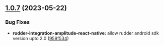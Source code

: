 ## [1.0.7](https://github.com/rudderlabs/rudder-sdk-react-native/compare/rudder-integration-amplitude-react-native@1.0.6...rudder-integration-amplitude-react-native@1.0.7) (2023-05-22)


### Bug Fixes

* **rudder-integration-amplitude-react-native:** allow rudder android sdk version upto 2.0 ([959f534](https://github.com/rudderlabs/rudder-sdk-react-native/commit/959f534b41f224d9151da239f7ec399f58221b33))

